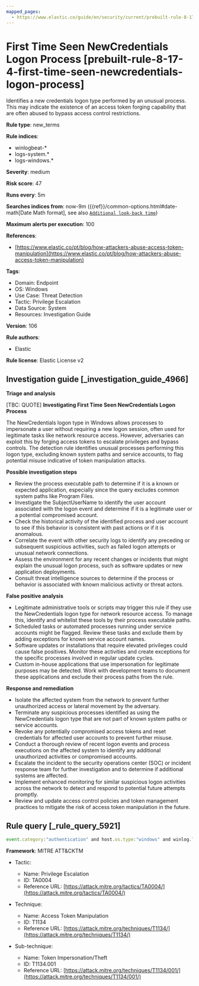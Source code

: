 ```yaml
---
mapped_pages:
  - https://www.elastic.co/guide/en/security/current/prebuilt-rule-8-17-4-first-time-seen-newcredentials-logon-process.html
---
```


# First Time Seen NewCredentials Logon Process [prebuilt-rule-8-17-4-first-time-seen-newcredentials-logon-process]

Identifies a new credentials logon type performed by an unusual process. This may indicate the existence of an access token forging capability that are often abused to bypass access control restrictions.

**Rule type**: new_terms

**Rule indices**:

* winlogbeat-*
* logs-system.*
* logs-windows.*

**Severity**: medium

**Risk score**: 47

**Runs every**: 5m

**Searches indices from**: now-9m ({{ref}}/common-options.html#date-math[Date Math format], see also [`Additional look-back time`](docs-content://solutions/security/detect-and-alert/create-detection-rule.md#rule-schedule))

**Maximum alerts per execution**: 100

**References**:

* [https://www.elastic.co/pt/blog/how-attackers-abuse-access-token-manipulation](https://www.elastic.co/pt/blog/how-attackers-abuse-access-token-manipulation)

**Tags**:

* Domain: Endpoint
* OS: Windows
* Use Case: Threat Detection
* Tactic: Privilege Escalation
* Data Source: System
* Resources: Investigation Guide

**Version**: 106

**Rule authors**:

* Elastic

**Rule license**: Elastic License v2

## Investigation guide [_investigation_guide_4966]

**Triage and analysis**

[TBC: QUOTE]
**Investigating First Time Seen NewCredentials Logon Process**

The NewCredentials logon type in Windows allows processes to impersonate a user without requiring a new logon session, often used for legitimate tasks like network resource access. However, adversaries can exploit this by forging access tokens to escalate privileges and bypass controls. The detection rule identifies unusual processes performing this logon type, excluding known system paths and service accounts, to flag potential misuse indicative of token manipulation attacks.

**Possible investigation steps**

* Review the process executable path to determine if it is a known or expected application, especially since the query excludes common system paths like Program Files.
* Investigate the SubjectUserName to identify the user account associated with the logon event and determine if it is a legitimate user or a potential compromised account.
* Check the historical activity of the identified process and user account to see if this behavior is consistent with past actions or if it is anomalous.
* Correlate the event with other security logs to identify any preceding or subsequent suspicious activities, such as failed logon attempts or unusual network connections.
* Assess the environment for any recent changes or incidents that might explain the unusual logon process, such as software updates or new application deployments.
* Consult threat intelligence sources to determine if the process or behavior is associated with known malicious activity or threat actors.

**False positive analysis**

* Legitimate administrative tools or scripts may trigger this rule if they use the NewCredentials logon type for network resource access. To manage this, identify and whitelist these tools by their process executable paths.
* Scheduled tasks or automated processes running under service accounts might be flagged. Review these tasks and exclude them by adding exceptions for known service account names.
* Software updates or installations that require elevated privileges could cause false positives. Monitor these activities and create exceptions for the specific processes involved in regular update cycles.
* Custom in-house applications that use impersonation for legitimate purposes may be detected. Work with development teams to document these applications and exclude their process paths from the rule.

**Response and remediation**

* Isolate the affected system from the network to prevent further unauthorized access or lateral movement by the adversary.
* Terminate any suspicious processes identified as using the NewCredentials logon type that are not part of known system paths or service accounts.
* Revoke any potentially compromised access tokens and reset credentials for affected user accounts to prevent further misuse.
* Conduct a thorough review of recent logon events and process executions on the affected system to identify any additional unauthorized activities or compromised accounts.
* Escalate the incident to the security operations center (SOC) or incident response team for further investigation and to determine if additional systems are affected.
* Implement enhanced monitoring for similar suspicious logon activities across the network to detect and respond to potential future attempts promptly.
* Review and update access control policies and token management practices to mitigate the risk of access token manipulation in the future.


## Rule query [_rule_query_5921]

```js
event.category:"authentication" and host.os.type:"windows" and winlog.logon.type:"NewCredentials" and winlog.event_data.LogonProcessName:(Advapi* or "Advapi  ") and not winlog.event_data.SubjectUserName:*$ and not process.executable :???\\Program?Files*
```

**Framework**: MITRE ATT&CKTM

* Tactic:

    * Name: Privilege Escalation
    * ID: TA0004
    * Reference URL: [https://attack.mitre.org/tactics/TA0004/](https://attack.mitre.org/tactics/TA0004/)

* Technique:

    * Name: Access Token Manipulation
    * ID: T1134
    * Reference URL: [https://attack.mitre.org/techniques/T1134/](https://attack.mitre.org/techniques/T1134/)

* Sub-technique:

    * Name: Token Impersonation/Theft
    * ID: T1134.001
    * Reference URL: [https://attack.mitre.org/techniques/T1134/001/](https://attack.mitre.org/techniques/T1134/001/)



